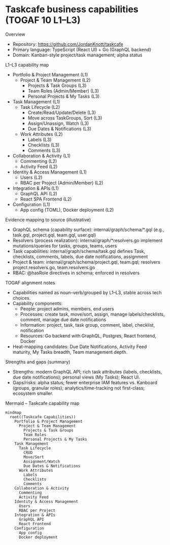 # Taskcafe business capabilities (TOGAF 10 L1–L3)

Overview
- Repository: https://github.com/JordanKnott/taskcafe
- Primary language: TypeScript (React UI) + Go (GraphQL backend)
- Domain: Kanban-style project/task management; alpha status

L1–L3 capability map
- Portfolio & Project Management (L1)
  - Project & Team Management (L2)
    - Projects & Task Groups (L3)
    - Team Roles (Admin/Member) (L3)
    - Personal Projects & My Tasks (L3)
- Task Management (L1)
  - Task Lifecycle (L2)
    - Create/Read/Update/Delete (L3)
    - Move across TaskGroups, Sort (L3)
    - Assign/Unassign, Watch (L3)
    - Due Dates & Notifications (L3)
  - Work Attributes (L2)
    - Labels (L3)
    - Checklists (L3)
    - Comments (L3)
- Collaboration & Activity (L1)
  - Commenting (L2)
  - Activity Feed (L2)
- Identity & Access Management (L1)
  - Users (L2)
  - RBAC per Project (Admin/Member) (L2)
- Integration & APIs (L1)
  - GraphQL API (L2)
  - React SPA Frontend (L2)
- Configuration (L1)
  - App config (TOML), Docker deployment (L2)

Evidence mapping to source (illustrative)
- GraphQL schema (capability surface): internal/graph/schema/*.gql (e.g., task.gql, project.gql, team.gql, user.gql)
- Resolvers (process realization): internal/graph/*resolvers.go implement mutations/queries for tasks, groups, teams, users
- Task capabilities: internal/graph/schema/task.gql defines Task, checklists, comments, labels, due date notifications, assignment
- Project & team: internal/graph/schema/project.gql, team.gql; resolvers project.resolvers.go, team.resolvers.go
- RBAC: @hasRole directives in schema; enforced in resolvers

TOGAF alignment notes
- Capabilities named as noun–verb/grouped by L1–L3, stable across tech choices.
- Capability components:
  - People: project admins, members, end users
  - Processes: create task, move/sort, assign, manage labels/checklists, comment, manage due date notifications
  - Information: project, task, task group, comment, label, checklist, notification
  - Resources: Go backend with GraphQL, Postgres, React frontend, Docker
- Heat-mapping candidates: Due Date Notifications, Activity Feed maturity, My Tasks breadth, Team management depth.

Strengths and gaps (summary)
- Strengths: modern GraphQL API; rich task attributes (labels, checklists, due date notifications); personal views (My Tasks); React UI.
- Gaps/risks: alpha status; fewer enterprise IAM features vs. Kanboard (groups, granular roles); analytics/time-tracking not first-class; ecosystem smaller.

Mermaid – Taskcafe capability map
```mermaid
mindmap
  root((Taskcafe Capabilities))
    Portfolio & Project Management
      Project & Team Management
        Projects & Task Groups
        Team Roles
        Personal Projects & My Tasks
    Task Management
      Task Lifecycle
        CRUD
        Move/Sort
        Assignment/Watch
        Due Dates & Notifications
      Work Attributes
        Labels
        Checklists
        Comments
    Collaboration & Activity
      Commenting
      Activity Feed
    Identity & Access Management
      Users
      RBAC per Project
    Integration & APIs
      GraphQL API
      React Frontend
    Configuration
      App config
      Docker deployment
```

